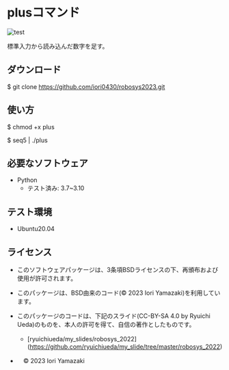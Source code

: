 # plusコマンド

![test](https://github.com/iori0430/robosys2023/actions/workflows/test.yml/badge.svg)

標準入力から読み込んだ数字を足す。

## ダウンロード
$ git clone <https://github.com/iori0430/robosys2023.git>

## 使い方      
$ chmod +x plus

$ seq5 | ./plus

## 必要なソフトウェア
* Python
  * テスト済み: 3.7~3.10

## テスト環境
* Ubuntu20.04

## ライセンス
* このソフトウェアパッケージは、3条項BSDライセンスの下、再頒布および使用が許可されます。

* このパッケージは、BSD由来のコード(© 2023 Iori Yamazaki)を利用しています。

* このパッケージのコードは、下記のスライド(CC-BY-SA 4.0 by Ryuichi Ueda)のものを、本人の許可を得て、自信の著作としたものです。

   * [ryuichiueda/my_slides/robosys_2022]　(https://github.com/ryuichiueda/my_slide/tree/master/robosys_2022)

* 　© 2023 Iori Yamazaki
